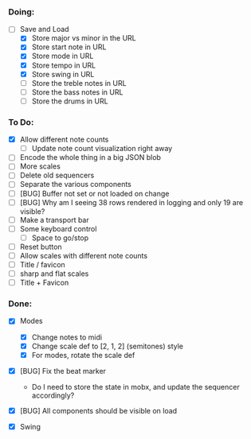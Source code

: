 ### Doing:
- [ ] Save and Load
  - [x] Store major vs minor in the URL
  - [x] Store start note in URL
  - [x] Store mode in URL
  - [x] Store tempo in URL
  - [x] Store swing in URL
  - [ ] Store the treble notes in URL
  - [ ] Store the bass notes in URL
  - [ ] Store the drums in URL

### To Do:
- [x] Allow different note counts
  - [ ] Update note count visualization right away
- [ ] Encode the whole thing in a big JSON blob
- [ ] More scales
- [ ] Delete old sequencers
- [ ] Separate the various components
- [ ] [BUG] Buffer not set or not loaded on change
- [ ] [BUG] Why am I seeing 38 rows rendered in logging and only 19 are visible?
- [ ] Make a transport bar
- [ ] Some keyboard control
  - [ ] Space to go/stop
- [ ] Reset button
- [ ] Allow scales with different note counts
- [ ] Title / favicon
- [ ] sharp and flat scales
- [ ] Title + Favicon

### Done:
- [x] Modes
  - [x] Change notes to midi
  - [x] Change scale def to [2, 1, 2] (semitones) style
  - [x] For modes, rotate the scale def
- [x] [BUG] Fix the beat marker
  - Do I need to store the state in mobx, and update the sequencer accordingly?
- [x] [BUG] All components should be visible on load
- [x] Swing



